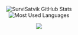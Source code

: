 <p align="center">
  <img src="https://github-readme-stats.vercel.app/api?username=SurviSatvik&show_icons=true&theme=radical" alt="SurviSatvik GitHub Stats" />
  <br/>
  <img src="https://github-readme-stats.vercel.app/api/top-langs/?username=SurviSatvik&layout=compact&theme=radical" alt="Most Used Languages" />
</p>
<p align="center">
  <img src="https://skillicons.dev/icons?i=js,ts,react,nextjs,nodejs,mongodb,html,css,git,github,linux,bash,vscode,discordjs&perline=8" />
</p>
